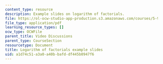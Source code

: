 ```yaml
---
content_type: resource
description: Example slides on logarithm of factorials.
file: https://ol-ocw-studio-app-production.s3.amazonaws.com/courses/5-95j-teaching-college-level-science-and-engineering-spring-2009/a1d74c51a3a0a40bbafddf445b0947f6_MIT5_95js09_slide08.pdf
file_type: application/pdf
learning_resource_types: []
ocw_type: OCWFile
parent_title: Video Discussions
parent_type: CourseSection
resourcetype: Document
title: Logarithm of factorials example slides
uid: a1d74c51-a3a0-a40b-bafd-df445b0947f6
---
```

